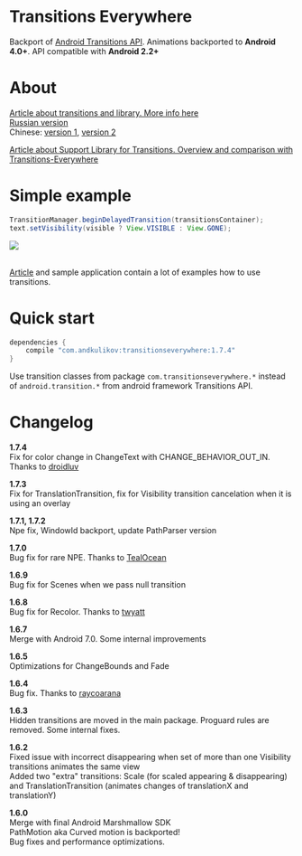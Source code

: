 Transitions Everywhere
============
Backport of [Android Transitions API][1]. Animations backported to <b>Android 4.0+</b>. API compatible with <b>Android 2.2+</b>

About
============
[Article about transitions and library. More info here][2]<br>
[Russian version][3]<br>
Chinese: [version 1][5], [version 2][6]<br>

[Article about Support Library for Transitions. Overview and comparison with Transitions-Everywhere][7]

Simple example
============
```java
TransitionManager.beginDelayedTransition(transitionsContainer);
text.setVisibility(visible ? View.VISIBLE : View.GONE);      
```
<img src="https://habrastorage.org/files/c51/b1e/b26/c51b1eb26fb941698ad5a1368d06603b.gif"/>

<br>[Article][2] and sample application contain a lot of examples how to use transitions.

Quick start
============
```groovy
dependencies {
    compile "com.andkulikov:transitionseverywhere:1.7.4"
}
```
Use transition classes from package `com.transitionseverywhere.*` instead of `android.transition.*` from android framework Transitions API.<br>

Changelog
============
<b>1.7.4</b><br>
Fix for color change in ChangeText with CHANGE_BEHAVIOR_OUT_IN. Thanks to [droidluv][10]

<b>1.7.3</b><br>
Fix for TranslationTransition, fix for Visibility transition cancelation when it is using an overlay 

<b>1.7.1, 1.7.2</b><br>
Npe fix, WindowId backport, update PathParser version

<b>1.7.0</b><br>
Bug fix for rare NPE. Thanks to [TealOcean][9]

<b>1.6.9</b><br>
Bug fix for Scenes when we pass null transition

<b>1.6.8</b><br>
Bug fix for Recolor. Thanks to [twyatt][8]

<b>1.6.7</b><br>
Merge with Android 7.0. Some internal improvements

<b>1.6.5</b><br>
Optimizations for ChangeBounds and Fade

<b>1.6.4</b><br>
Bug fix. Thanks to [raycoarana][4]

<b>1.6.3</b><br>
Hidden transitions are moved in the main package. Proguard rules are removed. Some internal fixes.

<b>1.6.2</b><br>
Fixed issue with incorrect disappearing when set of more than one Visibility transitions animates the same view
<br>Added two "extra" transitions: Scale (for scaled appearing & disappearing) and TranslationTransition (animates changes of translationX and translationY)

<b>1.6.0</b><br>
Merge with final Android Marshmallow SDK<br>
PathMotion aka Curved motion is backported!<br>
Bug fixes and performance optimizations.

[1]: http://developer.android.com/reference/android/transition/package-summary.html
[2]: https://medium.com/@andkulikov/animate-all-the-things-transitions-in-android-914af5477d50
[3]: http://habrahabr.ru/post/243363/
[4]: https://github.com/raycoarana
[5]: https://yanlu.me/animate-all-the-things-transitions-in-android/
[6]: http://www.jianshu.com/p/98f2ec280945
[7]: https://medium.com/@andkulikov/support-library-for-transitions-overview-and-comparison-c41be713cf8c
[8]: https://github.com/twyatt
[9]: https://github.com/TealOcean
[10]: https://github.com/droidluv
